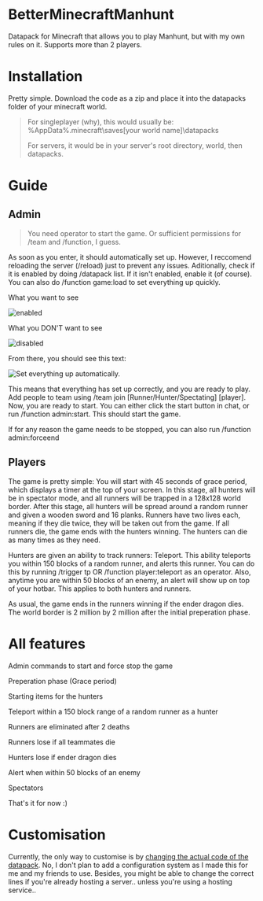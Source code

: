 # BetterMinecraftManhunt
Datapack for Minecraft that allows you to play Manhunt, but with my own rules on it. Supports more than 2 players.

# Installation
Pretty simple. Download the code as a zip and place it into the datapacks folder of your minecraft world.
> For singleplayer (why), this would usually be:
> %AppData%\.minecraft\saves\[your world name]\datapacks
>
> For servers, it would be in your server's root directory, world, then datapacks.

# Guide
## Admin
> You need operator to start the game. Or sufficient permissions for /team and /function, I guess.

As soon as you enter, it should automatically set up. However, I reccomend reloading the server (/reload) just to prevent any issues. Aditionally, check if it is enabled by doing /datapack list.
If it isn't enabled, enable it (of course). You can also do /function game:load to set everything up quickly.

What you want to see

![enabled](https://media.discordapp.net/attachments/692581295930474576/1222553618436325538/image.png?ex=6616a2c8&is=66042dc8&hm=e6e7d7401884680bb9405b9bc13737317b1bc97c4ceade9dccb292a696d26db5&=&format=webp&quality=lossless&width=667&height=67)

What you DON'T want to see

![disabled](https://media.discordapp.net/attachments/692581295930474576/1222553618733990059/image.png?ex=6616a2c8&is=66042dc8&hm=e8134319dbb0c77a0ae8c5bff6abd502f59bd1275e4cf653feb243462c29b922&=&format=webp&quality=lossless&width=662&height=67)

From there, you should see this text:

![Set everything up automatically.](https://cdn.discordapp.com/attachments/692581295930474576/1222553618020958309/image.png?ex=6616a2c8&is=66042dc8&hm=07230285dca3503fa2182c8b806b865de05c6120229c314a01f36f5a34be489f&)

This means that everything has set up correctly, and you are ready to play. Add people to team using /team join [Runner/Hunter/Spectating] [player]. Now, you are ready to start.
You can either click the start button in chat, or run /function admin:start. This should start the game.

If for any reason the game needs to be stopped, you can also run /function admin:forceend

## Players
The game is pretty simple: You will start with 45 seconds of grace period, which displays a timer at the top of your screen. In this stage, all hunters will be in spectator mode, and all runners will be trapped in a 128x128 world border. After this stage, all hunters will be spread around a random runner and given a wooden sword and 16 planks. Runners have two lives each, meaning if they die twice, they will be taken out from the game. If all runners die, the game ends with the hunters winning. The hunters can die as many times as they need.

Hunters are given an ability to track runners: Teleport. This ability teleports you within 150 blocks of a random runner, and alerts this runner. You can do this by running /trigger tp OR /function player:teleport as an operator. Also, anytime you are within 50 blocks of an enemy, an alert will show up on top of your hotbar. This applies to both hunters and runners.

As usual, the game ends in the runners winning if the ender dragon dies.
The world border is 2 million by 2 million after the initial preperation phase.

# All features
Admin commands to start and force stop the game

Preperation phase (Grace period)

Starting items for the hunters

Teleport within a 150 block range of a random runner as a hunter

Runners are eliminated after 2 deaths

Runners lose if all teammates die

Hunters lose if ender dragon dies

Alert when within 50 blocks of an enemy

Spectators

That's it for now :)

# Customisation
Currently, the only way to customise is by [changing the actual code of the datapack](https://github.com/JBANate/BetterMinecraftManhunt/wiki). No, I don't plan to add a configuration system as I made this for me and my friends to use. Besides, you might be able to change the correct lines if you're already hosting a server.. unless you're using a hosting service..


